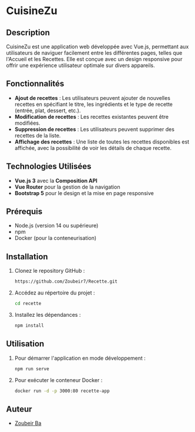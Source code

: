 # CuisineZu

## Description
CuisineZu est une application web développée avec Vue.js, permettant aux utilisateurs de naviguer facilement entre les différentes pages, telles que l'Accueil et les Recettes. Elle est conçue avec un design responsive pour offrir une expérience utilisateur optimale sur divers appareils.

## Fonctionnalités

- **Ajout de recettes** : Les utilisateurs peuvent ajouter de nouvelles recettes en spécifiant le titre, les ingrédients et le type de recette (entrée, plat, dessert, etc.).
- **Modification de recettes** : Les recettes existantes peuvent être modifiées.
- **Suppression de recettes** : Les utilisateurs peuvent supprimer des recettes de la liste.
- **Affichage des recettes** : Une liste de toutes les recettes disponibles est affichée, avec la possibilité de voir les détails de chaque recette.

## Technologies Utilisées

- **Vue.js 3** avec la **Composition API**
- **Vue Router** pour la gestion de la navigation
- **Bootstrap 5** pour le design et la mise en page responsive


## Prérequis

- Node.js (version 14 ou supérieure)
- npm 
- Docker (pour la conteneurisation)

## Installation

1. Clonez le repository GitHub :

   ```bash
   https://github.com/Zoubeir7/Recette.git   
   ```

2. Accédez au répertoire du projet :
   ```bash
   cd recette
   ```
3. Installez les dépendances :
   ```bash
   npm install
   ```

## Utilisation

1. Pour démarrer l'application en mode développement :

   ```bash
   npm run serve
   ```

1. Pour exécuter le conteneur Docker :

   ```bash
   docker run -d -p 3000:80 recette-app
   ```

## Auteur

- [Zoubeir Ba](https://github.com/Zoubeir7) 
